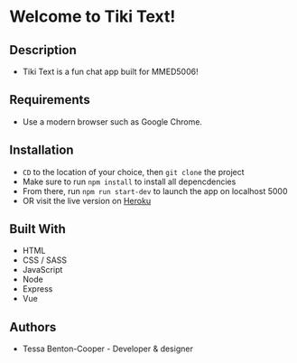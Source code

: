 # Welcome to Tiki Text!

## Description
* Tiki Text is a fun chat app built for MMED5006!

## Requirements
* Use a modern browser such as Google Chrome.

## Installation
* `CD` to the location of your choice, then `git clone` the project
* Make sure to run `npm install` to install all depencdencies
* From there, run `npm run start-dev` to launch the app on localhost 5000
* OR visit the live version on [Heroku](https://tiki-text.herokuapp.com/)

## Built With
* HTML
* CSS / SASS
* JavaScript
* Node
* Express
* Vue

## Authors
* Tessa Benton-Cooper - Developer & designer


